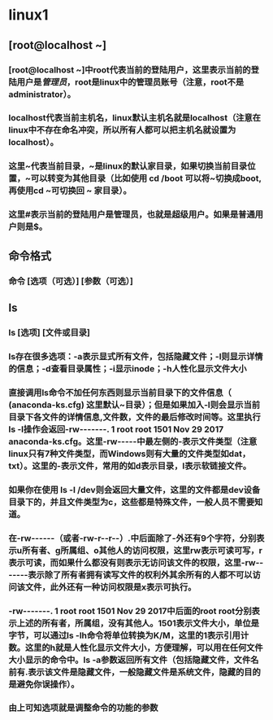 ﻿# linux1

## [root@localhost ~]
### [root@localhost ~]中root代表当前的登陆用户，这里表示当前的登陆用户是*管理员*，root是linux中的管理员账号（注意，root不是administrator）。
### localhost代表当前主机名，linux默认主机名就是localhost（注意在linux中不存在命名冲突，所以所有人都可以把主机名就设置为localhost）。
### 这里~代表当前目录，~是linux的默认家目录，如果切换当前目录位置，~可以转变为其他目录（比如使用 cd /boot 可以将~切换成boot,再使用cd ~可切换回 ~ 家目录）。
### 这里#表示当前的登陆用户是管理员，也就是超级用户。如果是普通用户则是$。

## 命令格式
### 命令 [选项（可选）] [参数（可选）]

## ls
### ls [选项] [文件或目录]
### ls存在很多选项：-a表示显式所有文件，包括隐藏文件；-l则显示详情的信息；-d查看目录属性；-i显示inode；-h人性化显示文件大小
### 直接调用ls命令不加任何东西则显示当前目录下的文件信息（ (anaconda-ks.cfg) 这里默认~目录）；但是如果加入-l则会显示当前目录下各文件的详情信息,文件数，文件的最后修改时间等。这里执行ls -l操作会返回-rw-------. 1 root root 1501 Nov 29 2017 anaconda-ks.cfg。这里-rw-----中最左侧的-表示文件类型（注意linux只有7种文件类型，而Windows则有大量的文件类型如dat，txt）。这里的-表示文件，常用的如d表示目录，l表示软链接文件。
### 如果你在使用 ls -l /dev则会返回大量文件，这里的文件都是dev设备目录下的，并且文件类型为c，这些都是特殊文件，一般人员不需要知道。
### 在-rw------（或者-rw-r--r--）.中后面除了-外还有9个字符，分别表示u所有者、g所属组、o其他人的访问权限，这里rw表示可读可写，r表示可读，而如果什么都没有则表示无访问该文件的权限，这里-rw-------表示除了所有者拥有读写文件的权利外其余所有的人都不可以访问该文件，此外还有一种访问权限是x表示可执行。
### -rw-------. 1 root root 1501 Nov 29 2017中后面的root        root分别表示上述的所有者，所属组，没有其他人。1501表示文件大小，单位是字节，可以通过ls -lh命令将单位转换为K/M，这里的1表示引用计数。这里的h就是人性化显示文件大小，方便理解，可以用在任何文件大小显示的命令中。ls -a参数返回所有文件（包括隐藏文件，文件名前有.表示该文件是隐藏文件，一般隐藏文件是系统文件，隐藏的目的是避免你误操作）。
### 由上可知选项就是调整命令的功能的参数


